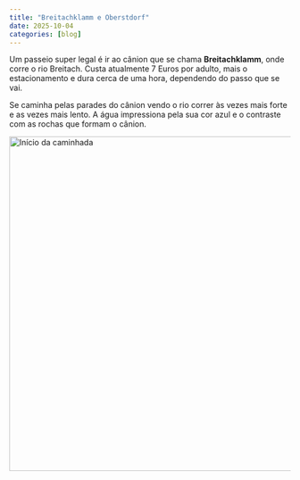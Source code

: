 ```yaml
---
title: "Breitachklamm e Oberstdorf"
date: 2025-10-04
categories: [blog]
---
```

Um passeio super legal é ir ao cânion que se chama **Breitachklamm**, onde corre o rio Breitach.
Custa atualmente 7 Euros por adulto, mais o estacionamento e dura cerca de uma hora, dependendo do passo que se vai.

Se caminha pelas parades do cânion vendo o rio correr às vezes mais forte e as vezes mais lento. A água impressiona pela sua cor azul e o contraste com as rochas que formam  o cânion. 

<img src="/vida-no-allgaeu/assets/images/foto 1 - entrada canion.jpg" alt="Início da caminhada" width="600">
